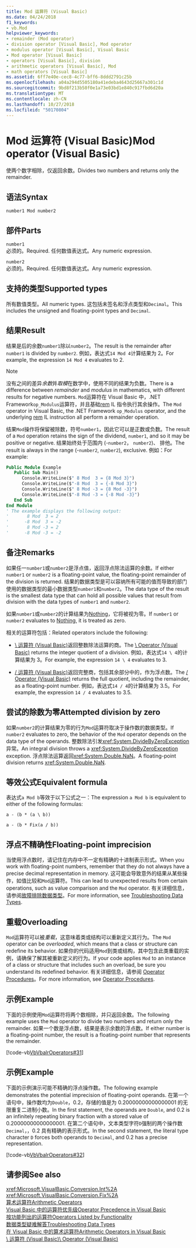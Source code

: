 ```yaml
---
title: Mod 运算符 (Visual Basic)
ms.date: 04/24/2018
f1_keywords:
- vb.Mod
helpviewer_keywords:
- remainder (Mod operator)
- division operator [Visual Basic], Mod operator
- modulus operator [Visual Basic], Visual Basic
- Mod operator [Visual Basic]
- operators [Visual Basic], division
- arithmetic operators [Visual Basic], Mod
- math operators [Visual Basic]
ms.assetid: 6ff7e40e-cec8-4c77-bff6-8ddd2791c25b
ms.openlocfilehash: a04a294d5505180a41edeba4643d25667a301c1d
ms.sourcegitcommit: 9bd8f213b50f0e1a73e03bd1e840c917fbd6d20a
ms.translationtype: MT
ms.contentlocale: zh-CN
ms.lasthandoff: 10/27/2018
ms.locfileid: "50170804"
---
```

# <a name="mod-operator-visual-basic"></a><span data-ttu-id="c84c4-102">Mod 运算符 (Visual Basic)</span><span class="sxs-lookup"><span data-stu-id="c84c4-102">Mod operator (Visual Basic)</span></span>
<span data-ttu-id="c84c4-103">使两个数字相除，仅返回余数。</span><span class="sxs-lookup"><span data-stu-id="c84c4-103">Divides two numbers and returns only the remainder.</span></span>  
  
## <a name="syntax"></a><span data-ttu-id="c84c4-104">语法</span><span class="sxs-lookup"><span data-stu-id="c84c4-104">Syntax</span></span>  
  
```  
number1 Mod number2  
```  
  
## <a name="parts"></a><span data-ttu-id="c84c4-105">部件</span><span class="sxs-lookup"><span data-stu-id="c84c4-105">Parts</span></span>  
 `number1`  
 <span data-ttu-id="c84c4-106">必须的。</span><span class="sxs-lookup"><span data-stu-id="c84c4-106">Required.</span></span> <span data-ttu-id="c84c4-107">任何数值表达式。</span><span class="sxs-lookup"><span data-stu-id="c84c4-107">Any numeric expression.</span></span>  
  
 `number2`  
 <span data-ttu-id="c84c4-108">必须的。</span><span class="sxs-lookup"><span data-stu-id="c84c4-108">Required.</span></span> <span data-ttu-id="c84c4-109">任何数值表达式。</span><span class="sxs-lookup"><span data-stu-id="c84c4-109">Any numeric expression.</span></span>  
  
## <a name="supported-types"></a><span data-ttu-id="c84c4-110">支持的类型</span><span class="sxs-lookup"><span data-stu-id="c84c4-110">Supported types</span></span>  
 <span data-ttu-id="c84c4-111">所有数值类型。</span><span class="sxs-lookup"><span data-stu-id="c84c4-111">All numeric types.</span></span> <span data-ttu-id="c84c4-112">这包括未签名和浮点类型和`Decimal`。</span><span class="sxs-lookup"><span data-stu-id="c84c4-112">This includes the unsigned and floating-point types and `Decimal`.</span></span>  
  
## <a name="result"></a><span data-ttu-id="c84c4-113">结果</span><span class="sxs-lookup"><span data-stu-id="c84c4-113">Result</span></span>

<span data-ttu-id="c84c4-114">结果是后的余数`number1`除以`number2`。</span><span class="sxs-lookup"><span data-stu-id="c84c4-114">The result is the remainder after `number1` is divided by `number2`.</span></span> <span data-ttu-id="c84c4-115">例如，表达式`14 Mod 4`计算结果为 2。</span><span class="sxs-lookup"><span data-stu-id="c84c4-115">For example, the expression `14 Mod 4` evaluates to 2.</span></span>  

> [!NOTE]
> <span data-ttu-id="c84c4-116">没有之间的差异*余数*并*取模*在数学中，使用不同的结果为负数。</span><span class="sxs-lookup"><span data-stu-id="c84c4-116">There is a difference between *remainder* and *modulus* in mathematics, with different results for negative numbers.</span></span> <span data-ttu-id="c84c4-117">`Mod`运算符在 Visual Basic 中，.NET Framework`op_Modulus`运算符，并且基础[rem](<xref:System.Reflection.Emit.OpCodes.Rem>) IL 指令执行其余操作。</span><span class="sxs-lookup"><span data-stu-id="c84c4-117">The `Mod` operator in Visual Basic, the .NET Framework `op_Modulus` operator, and the underlying [rem](<xref:System.Reflection.Emit.OpCodes.Rem>) IL instruction all perform a remainder operation.</span></span>

<span data-ttu-id="c84c4-118">结果`Mod`操作将保留被除数，符号`number1`，因此它可以是正数或负数。</span><span class="sxs-lookup"><span data-stu-id="c84c4-118">The result of a `Mod` operation retains the sign of the dividend, `number1`, and so it may be positive or negative.</span></span> <span data-ttu-id="c84c4-119">结果始终处于范围内 (-`number2`， `number2`)、 排他。</span><span class="sxs-lookup"><span data-stu-id="c84c4-119">The result is always in the range (-`number2`, `number2`), exclusive.</span></span> <span data-ttu-id="c84c4-120">例如：</span><span class="sxs-lookup"><span data-stu-id="c84c4-120">For example:</span></span>

```vb
Public Module Example
   Public Sub Main()
      Console.WriteLine($" 8 Mod  3 = {8 Mod 3}")
      Console.WriteLine($"-8 Mod  3 = {-8 Mod 3}")
      Console.WriteLine($" 8 Mod -3 = {8 Mod -3}")
      Console.WriteLine($"-8 Mod -3 = {-8 Mod -3}")
   End Sub
End Module
' The example displays the following output:
'       8 Mod  3 = 2
'      -8 Mod  3 = -2
'       8 Mod -3 = 2
'      -8 Mod -3 = -2
```

## <a name="remarks"></a><span data-ttu-id="c84c4-121">备注</span><span class="sxs-lookup"><span data-stu-id="c84c4-121">Remarks</span></span>  
 <span data-ttu-id="c84c4-122">如果任一`number1`或`number2`是浮点值，返回浮点除法运算的余数。</span><span class="sxs-lookup"><span data-stu-id="c84c4-122">If either `number1` or `number2` is a floating-point value, the floating-point remainder of the division is returned.</span></span> <span data-ttu-id="c84c4-123">结果的数据类型是可以容纳所有可能的值而导致的部门使用的数据类型的最小数据类型`number1`和`number2`。</span><span class="sxs-lookup"><span data-stu-id="c84c4-123">The data type of the result is the smallest data type that can hold all possible values that result from division with the data types of `number1` and `number2`.</span></span>  
  
 <span data-ttu-id="c84c4-124">如果`number1`或`number2`的计算结果为[Nothing](../../../visual-basic/language-reference/nothing.md)，它将被视为零。</span><span class="sxs-lookup"><span data-stu-id="c84c4-124">If `number1` or `number2` evaluates to [Nothing](../../../visual-basic/language-reference/nothing.md), it is treated as zero.</span></span>  
  
 <span data-ttu-id="c84c4-125">相关的运算符包括：</span><span class="sxs-lookup"><span data-stu-id="c84c4-125">Related operators include the following:</span></span>  
  
-   <span data-ttu-id="c84c4-126">[\ 运算符 (Visual Basic)](../../../visual-basic/language-reference/operators/integer-division-operator.md)返回整数除法运算的商。</span><span class="sxs-lookup"><span data-stu-id="c84c4-126">The [\ Operator (Visual Basic)](../../../visual-basic/language-reference/operators/integer-division-operator.md) returns the integer quotient of a division.</span></span> <span data-ttu-id="c84c4-127">例如，表达式`14 \ 4`的计算结果为 3。</span><span class="sxs-lookup"><span data-stu-id="c84c4-127">For example, the expression `14 \ 4` evaluates to 3.</span></span>  
  
-   <span data-ttu-id="c84c4-128">[/ 运算符 (Visual Basic)](../../../visual-basic/language-reference/operators/floating-point-division-operator.md)返回完整商，包括其余部分中的，作为浮点数。</span><span class="sxs-lookup"><span data-stu-id="c84c4-128">The [/ Operator (Visual Basic)](../../../visual-basic/language-reference/operators/floating-point-division-operator.md) returns the full quotient, including the remainder, as a floating-point number.</span></span> <span data-ttu-id="c84c4-129">例如，表达式`14 / 4`的计算结果为 3.5。</span><span class="sxs-lookup"><span data-stu-id="c84c4-129">For example, the expression `14 / 4` evaluates to 3.5.</span></span>  
  
## <a name="attempted-division-by-zero"></a><span data-ttu-id="c84c4-130">尝试的除数为零</span><span class="sxs-lookup"><span data-stu-id="c84c4-130">Attempted division by zero</span></span>  
 <span data-ttu-id="c84c4-131">如果`number2`的计算结果为零的行为`Mod`运算符取决于操作数的数据类型。</span><span class="sxs-lookup"><span data-stu-id="c84c4-131">If `number2` evaluates to zero, the behavior of the `Mod` operator depends on the data type of the operands.</span></span> <span data-ttu-id="c84c4-132">整数除法引发<xref:System.DivideByZeroException>异常。</span><span class="sxs-lookup"><span data-stu-id="c84c4-132">An integral division throws a <xref:System.DivideByZeroException> exception.</span></span> <span data-ttu-id="c84c4-133">浮点除法运算返回<xref:System.Double.NaN>。</span><span class="sxs-lookup"><span data-stu-id="c84c4-133">A floating-point division returns <xref:System.Double.NaN>.</span></span>  
  
## <a name="equivalent-formula"></a><span data-ttu-id="c84c4-134">等效公式</span><span class="sxs-lookup"><span data-stu-id="c84c4-134">Equivalent formula</span></span>  
 <span data-ttu-id="c84c4-135">表达式`a Mod b`等效于以下公式之一：</span><span class="sxs-lookup"><span data-stu-id="c84c4-135">The expression `a Mod b` is equivalent to either of the following formulas:</span></span>  
  
 `a - (b * (a \ b))`  
  
 `a - (b * Fix(a / b))`  
  
## <a name="floating-point-imprecision"></a><span data-ttu-id="c84c4-136">浮点不精确性</span><span class="sxs-lookup"><span data-stu-id="c84c4-136">Floating-point imprecision</span></span>  
 <span data-ttu-id="c84c4-137">当使用浮点数时，请记住在内存中不一定有精确的十进制表示形式。</span><span class="sxs-lookup"><span data-stu-id="c84c4-137">When you work with floating-point numbers, remember that they do not always have a precise decimal representation in memory.</span></span> <span data-ttu-id="c84c4-138">这可能会导致意外的结果从某些操作，如值比较和`Mod`运算符。</span><span class="sxs-lookup"><span data-stu-id="c84c4-138">This can lead to unexpected results from certain operations, such as value comparison and the `Mod` operator.</span></span> <span data-ttu-id="c84c4-139">有关详细信息，请参阅[故障排除数据类型](../../../visual-basic/programming-guide/language-features/data-types/troubleshooting-data-types.md)。</span><span class="sxs-lookup"><span data-stu-id="c84c4-139">For more information, see [Troubleshooting Data Types](../../../visual-basic/programming-guide/language-features/data-types/troubleshooting-data-types.md).</span></span>  
  
## <a name="overloading"></a><span data-ttu-id="c84c4-140">重载</span><span class="sxs-lookup"><span data-stu-id="c84c4-140">Overloading</span></span>  
 <span data-ttu-id="c84c4-141">`Mod`运算符可以被*重载*，这意味着类或结构可以重新定义其行为。</span><span class="sxs-lookup"><span data-stu-id="c84c4-141">The `Mod` operator can be *overloaded*, which means that a class or structure can redefine its behavior.</span></span> <span data-ttu-id="c84c4-142">如果你的代码适用`Mod`到类或结构，其中包含此类重载的实例，请确保了解其被重新定义的行为。</span><span class="sxs-lookup"><span data-stu-id="c84c4-142">If your code applies `Mod` to an instance of a class or structure that includes such an overload, be sure you understand its redefined behavior.</span></span> <span data-ttu-id="c84c4-143">有关详细信息，请参阅 [Operator Procedures](../../../visual-basic/programming-guide/language-features/procedures/operator-procedures.md)。</span><span class="sxs-lookup"><span data-stu-id="c84c4-143">For more information, see [Operator Procedures](../../../visual-basic/programming-guide/language-features/procedures/operator-procedures.md).</span></span>  
  
## <a name="example"></a><span data-ttu-id="c84c4-144">示例</span><span class="sxs-lookup"><span data-stu-id="c84c4-144">Example</span></span>  
 <span data-ttu-id="c84c4-145">下面的示例使用`Mod`运算符将两个数相除，并只返回余数。</span><span class="sxs-lookup"><span data-stu-id="c84c4-145">The following example uses the `Mod` operator to divide two numbers and return only the remainder.</span></span> <span data-ttu-id="c84c4-146">如果一个数是浮点数，结果是表示余数的浮点数。</span><span class="sxs-lookup"><span data-stu-id="c84c4-146">If either number is a floating-point number, the result is a floating-point number that represents the remainder.</span></span>  
  
 [!code-vb[VbVbalrOperators#31](../../../visual-basic/language-reference/operators/codesnippet/VisualBasic/mod-operator_1.vb)]  
  
## <a name="example"></a><span data-ttu-id="c84c4-147">示例</span><span class="sxs-lookup"><span data-stu-id="c84c4-147">Example</span></span>  
 <span data-ttu-id="c84c4-148">下面的示例演示可能不精确的浮点操作数。</span><span class="sxs-lookup"><span data-stu-id="c84c4-148">The following example demonstrates the potential imprecision of floating-point operands.</span></span> <span data-ttu-id="c84c4-149">在第一个语句中，操作数均为`Double`，0.2，存储的值是为 0.20000000000000001 的无限重复二进制小数。</span><span class="sxs-lookup"><span data-stu-id="c84c4-149">In the first statement, the operands are `Double`, and 0.2 is an infinitely repeating binary fraction with a stored value of 0.20000000000000001.</span></span> <span data-ttu-id="c84c4-150">在第二个语句中，文本类型字符`D`强制的两个操作数`Decimal`，，0.2 具有精确的表示形式。</span><span class="sxs-lookup"><span data-stu-id="c84c4-150">In the second statement, the literal type character `D` forces both operands to `Decimal`, and 0.2 has a precise representation.</span></span>  
  
 [!code-vb[VbVbalrOperators#32](../../../visual-basic/language-reference/operators/codesnippet/VisualBasic/mod-operator_2.vb)]  
  
## <a name="see-also"></a><span data-ttu-id="c84c4-151">请参阅</span><span class="sxs-lookup"><span data-stu-id="c84c4-151">See also</span></span>  
 <xref:Microsoft.VisualBasic.Conversion.Int%2A>  
 <xref:Microsoft.VisualBasic.Conversion.Fix%2A>  
 [<span data-ttu-id="c84c4-152">算术运算符</span><span class="sxs-lookup"><span data-stu-id="c84c4-152">Arithmetic Operators</span></span>](../../../visual-basic/language-reference/operators/arithmetic-operators.md)  
 [<span data-ttu-id="c84c4-153">Visual Basic 中的运算符优先级</span><span class="sxs-lookup"><span data-stu-id="c84c4-153">Operator Precedence in Visual Basic</span></span>](../../../visual-basic/language-reference/operators/operator-precedence.md)  
 [<span data-ttu-id="c84c4-154">按功能列出的运算符</span><span class="sxs-lookup"><span data-stu-id="c84c4-154">Operators Listed by Functionality</span></span>](../../../visual-basic/language-reference/operators/operators-listed-by-functionality.md)  
 [<span data-ttu-id="c84c4-155">数据类型疑难解答</span><span class="sxs-lookup"><span data-stu-id="c84c4-155">Troubleshooting Data Types</span></span>](../../../visual-basic/programming-guide/language-features/data-types/troubleshooting-data-types.md)  
 [<span data-ttu-id="c84c4-156">在 Visual Basic 中的算术运算符</span><span class="sxs-lookup"><span data-stu-id="c84c4-156">Arithmetic Operators in Visual Basic</span></span>](../../../visual-basic/programming-guide/language-features/operators-and-expressions/arithmetic-operators.md)  
 [<span data-ttu-id="c84c4-157">\ 运算符 (Visual Basic)</span><span class="sxs-lookup"><span data-stu-id="c84c4-157">\ Operator (Visual Basic)</span></span>](../../../visual-basic/language-reference/operators/integer-division-operator.md)
